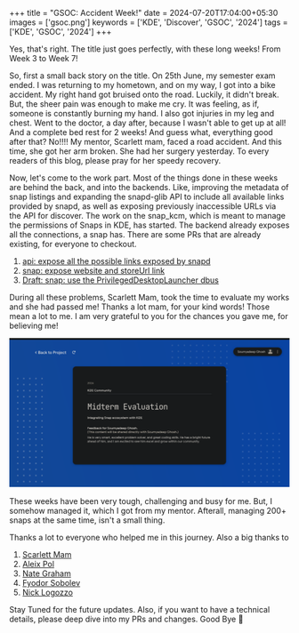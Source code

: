 +++
title = "GSOC: Accident Week!"
date = 2024-07-20T17:04:00+05:30
images = ['gsoc.png']
keywords = ['KDE', 'Discover', 'GSOC', '2024']
tags = ['KDE', 'GSOC', '2024']
+++

Yes, that's right. The title just goes perfectly, with these long weeks! From Week 3 to Week 7!

So, first a small back story on the title. On 25th June, my semester exam ended. I was returning to my hometown, and on my way, I got into a bike accident. My right hand got bruised onto the road. Luckily, it didn't break. But, the sheer pain was enough to make me cry. It was feeling, as if, someone is constantly burning my hand. I also got injuries in my leg and chest. Went to the doctor, a day after, because I wasn't able to get up at all! And a complete bed rest for 2 weeks! And guess what, everything good after that? No!!!! My mentor, Scarlett mam, faced a road accident. And this time, she got her arm broken. She had her surgery yesterday. To every readers of this blog, please pray for her speedy recovery.

Now, let's come to the work part. Most of the things done in these weeks are behind the back, and into the backends. Like, improving the metadata of snap listings and expanding the snapd-glib API to include all available links provided by snapd, as well as exposing previously inaccessible URLs via the API for discover. The work on the snap_kcm, which is meant to manage the permissions of Snaps in KDE, has started. The backend already exposes all the connections, a snap has. There are some PRs that are already existing, for everyone to checkout.
1. [api: expose all the possible links exposed by snapd](https://github.com/snapcore/snapd-glib/pull/161)
2. [snap: expose website and storeUrl link](https://invent.kde.org/plasma/discover/-/merge_requests/874)
3. [Draft: snap: use the PrivilegedDesktopLauncher dbus](https://invent.kde.org/plasma/discover/-/merge_requests/876)

During all these problems, Scarlett Mam, took the time to evaluate my works and she had passed me! Thanks a lot mam, for your kind words! Those mean a lot to me. I am very grateful to you for the chances you gave me, for believing me!

![](screenshot_feedback_gsoc.png)

These weeks have been very tough, challenging and busy for me. But, I somehow managed it, which I got from my mentor. Afterall, managing 200+ snaps at the same time, isn't a small thing.

Thanks a lot to everyone who helped me in this journey. Also a big thanks to

1. [Scarlett Mam](https://invent.kde.org/scarlettmoore)
2. [Aleix Pol](https://invent.kde.org/apol)
3. [Nate Graham](https://invent.kde.org/ngraham)
4. [Fyodor Sobolev](https://github.com/fsobolev)
5. [Nick Logozzo](https://github.com/nlogozzo)

Stay Tuned for the future updates. Also, if you want to have a technical details, please deep dive into my PRs and changes. Good Bye :wave: